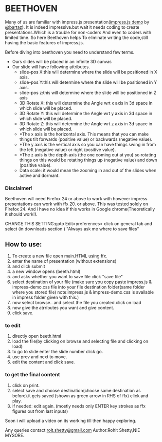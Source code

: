 # BEETHOVEN

Many of us are familiar with impress.js presentation([impress.js demo](http://bartaz.github.com/impress.js) by [@bartaz](http://twitter.com/bartaz)).
It is indeed impressive.but wait it needs coding to create presentations.Which is a trouble for non-coders And even to coders with limited time.
So here Beethoven helps To eliminate writing the code,still having the basic features of impress.js.

Before diving into beethoven you need to understand few terms.

- Ours slides will be placed in an infinite 3D canvas 
- Our slide will have following attributes.
  - slide-pos X:this will determine where the slide will be positioned in X axis.
  - slide-pos Y:this will determine where the slide will be positioned in Y axis.
  - slide-pos z:this will determine where the slide will be positioned in Z axis
  - 3D Rotate X: this will determine the Angle wrt x axis in 3d space in which slide will be placed.
  - 3D Rotate Y: this will determine the Angle wrt y axis in 3d space in which slide will be placed.
  - 3D Rotate Z: this will determine the Angle wrt z axis in 3d space in which slide will be placed.
  - *The x axis is the horizontal axis.  This means that you can make things tilt forwards (positive value) or backwards (negative value).
  - *The y axis is the vertical axis so you can have things swing in from the left (negative value) or right (positive value).
  - *The z axis is the depth axis (the one coming out at you) so rotating things on this would be rotating things up (negative value) and down (positive value).
  - Data scale: it would mean the zooming in and out of the slides when active and dormant.


### Disclaimer!

Beethoven will need Firefox 24 or above to work with
however impress presentations can work with ffx 20. or above.
This was tested solely on Firefox 24. And i have no idea if this works in Google chrome(Theoretically it should work!).

CHANGE THIS SETTING:goto Edit>preferences> click on general tab and select (in downloads section ) "Always ask me where to save files"


## How to use:
1. To create a new file open main.HTML using ffx.
2. enter the name of presentation (without extensions)
3. and click submit
4. a new window opens (beeth.html)
5. and asks whether you want to save file click "save file"
6. select destination of your file
  (make sure you copy paste impress.js & impress-demo.css file into your file destination folder(same folder where you stored file) 
  note:impress.js & impress-demo.css is available in impress folder given with this.)
7. now select browse.. and select the file you created.click on load
8. now give the atrributes you want and give content.
9. click save.

### to edit 

1. directly open beeth.html
2. load the file(by clicking on browse and selecting file and clicking on load)
3. to go to slide enter the slide number click go.
4. use prev and next to move.
5. edit the content and click save.

### to get the final content
1. click on print.
2. select save and choose destination(choose same destination as before).it gets saved (shown as green arrow in RHS of ffx) click and play.
3. if needed: edit again. (mostly needs only ENTER key strokes as ffx figures out from last inputs)


Soon i will upload a video on its working till then happy exploring.

Any queries contact <roit.shetty@gmail.com>
Author:Rohit Shetty,NIE MYSORE.

